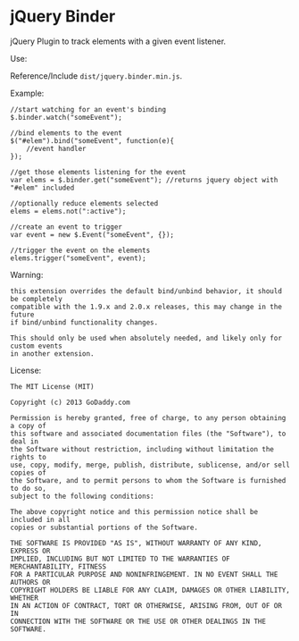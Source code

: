 jQuery Binder
=============

jQuery Plugin to track elements with a given event listener.

Use:

Reference/Include `dist/jquery.binder.min.js`.

Example:

    //start watching for an event's binding
    $.binder.watch("someEvent");
    
    //bind elements to the event
    $("#elem").bind("someEvent", function(e){
        //event handler
    });
    
    //get those elements listening for the event
    var elems = $.binder.get("someEvent"); //returns jquery object with "#elem" included

    //optionally reduce elements selected
    elems = elems.not(":active");

    //create an event to trigger
    var event = new $.Event("someEvent", {});

    //trigger the event on the elements
    elems.trigger("someEvent", event);


Warning:

    this extension overrides the default bind/unbind behavior, it should be completely 
    compatible with the 1.9.x and 2.0.x releases, this may change in the future
    if bind/unbind functionality changes.
    
    This should only be used when absolutely needed, and likely only for custom events
    in another extension.


License:

    The MIT License (MIT)

    Copyright (c) 2013 GoDaddy.com

    Permission is hereby granted, free of charge, to any person obtaining a copy of
    this software and associated documentation files (the "Software"), to deal in
    the Software without restriction, including without limitation the rights to
    use, copy, modify, merge, publish, distribute, sublicense, and/or sell copies of
    the Software, and to permit persons to whom the Software is furnished to do so,
    subject to the following conditions:

    The above copyright notice and this permission notice shall be included in all
    copies or substantial portions of the Software.

    THE SOFTWARE IS PROVIDED "AS IS", WITHOUT WARRANTY OF ANY KIND, EXPRESS OR
    IMPLIED, INCLUDING BUT NOT LIMITED TO THE WARRANTIES OF MERCHANTABILITY, FITNESS
    FOR A PARTICULAR PURPOSE AND NONINFRINGEMENT. IN NO EVENT SHALL THE AUTHORS OR
    COPYRIGHT HOLDERS BE LIABLE FOR ANY CLAIM, DAMAGES OR OTHER LIABILITY, WHETHER
    IN AN ACTION OF CONTRACT, TORT OR OTHERWISE, ARISING FROM, OUT OF OR IN
    CONNECTION WITH THE SOFTWARE OR THE USE OR OTHER DEALINGS IN THE SOFTWARE.
